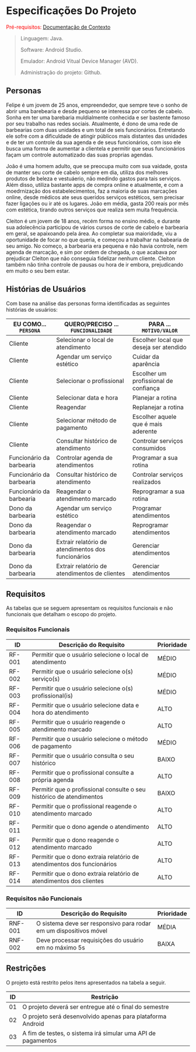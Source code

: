 # Especificações Do Projeto

<span style="color:red">Pré-requisitos: <a href="1-Contexto.md"> Documentação de Contexto</a></span>
> Linguagem: Java.
>
> Software: Android Studio.
> 
> Emulador: Android Vitual Device Manager (AVD).
> 
> Administração do projeto: Github.

## Personas

Felipe é um jovem de 25 anos, empreendedor, que sempre teve o sonho de abrir 
uma barebearia e desde pequeno se interessa por cortes de cabelo. Sonha em 
ter uma barebaria muldialmente conhecida e ser bastente famoso por seu 
trabalho nas redes sociais. Atualmente, é dono de uma rede de barbearias 
com duas unidades e um total de seis funcionários. Entretando ele sofre 
com a dificuldade de atingir públicos mais distantes das unidades e de 
ter um controle da sua agenda e de seus funcionários, com isso ele busca 
uma forma de aumentar a clientela e permitir que seus funcionários façam 
um controle automatizado das suas proprias agendas.

João é uma homem adulto, que se preocupa muito com sua vaidade, gosta de 
manter seu corte de cabelo sempre em dia, utiliza dos melhores produtos de 
beleza e vestuáerio, não medindo gastos para tais serviços. Além disso, 
utiliza bastante apps de compra online e atualmente, e com a moedrnização 
dos estabelecimentos, faz a maioria de suas marcações online, desde médicos 
ate seus queridos serviços estéticos, sem precisar fazer ligações ou ir até 
os lugares. João em média, gasta 200 reais por mês com estética, tirando 
outros serviços que realiza sem muita frequência.

Cleiton é um jovem de 18 anos, recém forma no ensino médio, e durante 
sua adolecência participou de vários cursos de corte de cabelo e barbearia 
em geral, se apaixoando pela área. Ao completar sua maioridade, viu a 
oportunidade de focar no que queria, e começou a trabalhar na babearia de 
seu amigo. No começo, a barbearia era pequena e não havia controle, nem 
agenda de marcação, e sim por ordem de chegada, o que acabava por prejudicar 
Cleiton que não conseguia fidelizar nenhum cliente. Cleiton também não tinha 
controle de pausas ou hora de ir embora, prejudicando em muito o seu bem estar.

## Histórias de Usuários

Com base na análise das personas forma identificadas as seguintes histórias de usuários:

|EU COMO... `PERSONA`        | QUERO/PRECISO ... `FUNCIONALIDADE` |PARA ... `MOTIVO/VALOR`                     |
|----------------------------|------------------------------------|--------------------------------------------|
|Cliente                     | Selecionar o local de atendimento  | Escolher local que deseja ser atendido     |
|Cliente                     | Agendar um serviço estético        | Cuidar da aparência                        |
|Cliente                     | Selecionar o profissional          | Escolher um profissional de confiança      |
|Cliente                     | Selecionar data e hora             | Planejar a rotina                          |
|Cliente                     | Reagendar                          | Replanejar a rotina                        |
|Cliente                     | Selecionar método de pagamento     | Escolher aquele que é mais aderente        |
|Cliente                     | Consultar histórico de atendimento | Controlar serviços consumidos              |
|Funcionário da barbearia    | Controlar agenda de atendimentos   | Programar a sua rotina                     |
|Funcionário da barbearia    | Consultar histórico de atendimento | Controlar serviços realizados              |
|Funcionário da barbearia    | Reagendar o atendimento marcado    | Reprogramar a sua rotina                   |
|Dono da barbearia           | Agendar um serviço estético        | Programar atendimentos                     |
|Dono da barbearia           | Reagendar o atendimento marcado    | Reprogramar atendimentos                   |
|Dono da barbearia           | Extrair relatório de atendimentos dos funcionários | Gerenciar atendimentos |
|Dono da barbearia           | Extrair relatório de atendimentos de clientes | Gerenciar atendimentos |

## Requisitos

As tabelas que se seguem apresentam os requisitos funcionais e não funcionais que detalham o escopo do projeto.

### Requisitos Funcionais

|ID    | Descrição do Requisito  | Prioridade |
|------|-----------------------------------------|----|
|RF-001| Permitir que o usuário selecione o local de atendimento | MÉDIO |
|RF-002| Permitir que o usuário selecione o(s) serviço(s) | MÉDIO |
|RF-003| Permitir que o usuário selecione o(s) profissional(is) | MÉDIO |
|RF-004| Permitir que o usuário selecione data e hora do atendimento | ALTO |
|RF-005| Permitir que o usuário reagende o atendimento marcado | ALTO |
|RF-006| Permitir que o usuário selecione o método de pagamento | MÉDIO |
|RF-007| Permitir que o usuário consulta o seu histórico | BAIXO |
|RF-008| Permitir que o profissional consulte a própria agenda | ALTO |
|RF-009| Permitir que o profissional consulte o seu histórico de atendimentos | BAIXO |
|RF-010| Permitir que o profissional reagende o atendimento marcado | ALTO |
|RF-011| Permitir que o dono agende o atendimento | ALTO |
|RF-012| Permitir que o dono reagende o atendimento marcado | ALTO |
|RF-013| Permitir que o dono extraia relatório de atendimentos dos funcionários | ALTO |
|RF-014| Permitir que o dono extraia relatório de atendimentos dos clientes | ALTO |

### Requisitos não Funcionais

|ID     | Descrição do Requisito  |Prioridade |
|-------|-------------------------|----|
|RNF-001| O sistema deve ser responsivo para rodar em um dispositivos móvel | MÉDIA | 
|RNF-002| Deve processar requisições do usuário em no máximo 5s |  BAIXA | 

## Restrições

O projeto está restrito pelos itens apresentados na tabela a seguir.

|ID| Restrição                                                    |
|--|--------------------------------------------------------------|
|01| O projeto deverá ser entregue até o final do semestre        |
|02| O projeto será desenvolvido apenas para plataforma Android   |
|03| A fim de testes, o sistema irá simular uma API de pagamentos |
